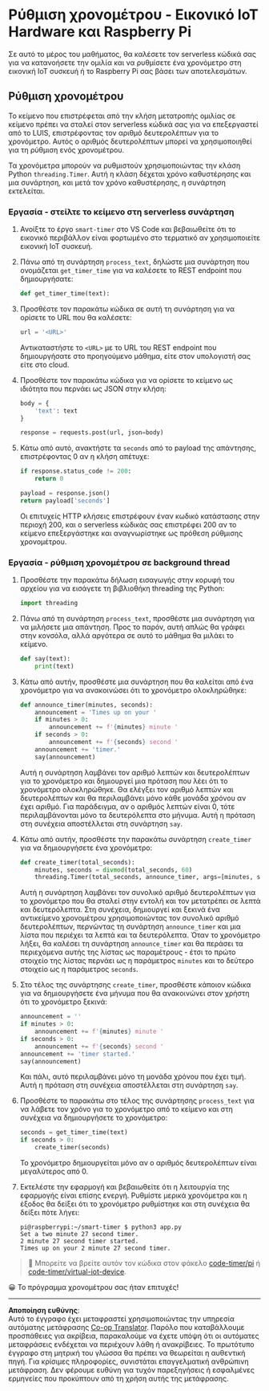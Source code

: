 <!--
CO_OP_TRANSLATOR_METADATA:
{
  "original_hash": "64ad4ddb4de81a18b7252e968f10b404",
  "translation_date": "2025-08-27T20:29:58+00:00",
  "source_file": "6-consumer/lessons/3-spoken-feedback/single-board-computer-set-timer.md",
  "language_code": "el"
}
-->
# Ρύθμιση χρονομέτρου - Εικονικό IoT Hardware και Raspberry Pi

Σε αυτό το μέρος του μαθήματος, θα καλέσετε τον serverless κώδικά σας για να κατανοήσετε την ομιλία και να ρυθμίσετε ένα χρονόμετρο στη εικονική IoT συσκευή ή το Raspberry Pi σας βάσει των αποτελεσμάτων.

## Ρύθμιση χρονομέτρου

Το κείμενο που επιστρέφεται από την κλήση μετατροπής ομιλίας σε κείμενο πρέπει να σταλεί στον serverless κώδικά σας για να επεξεργαστεί από το LUIS, επιστρέφοντας τον αριθμό δευτερολέπτων για το χρονόμετρο. Αυτός ο αριθμός δευτερολέπτων μπορεί να χρησιμοποιηθεί για τη ρύθμιση ενός χρονομέτρου.

Τα χρονόμετρα μπορούν να ρυθμιστούν χρησιμοποιώντας την κλάση Python `threading.Timer`. Αυτή η κλάση δέχεται χρόνο καθυστέρησης και μια συνάρτηση, και μετά τον χρόνο καθυστέρησης, η συνάρτηση εκτελείται.

### Εργασία - στείλτε το κείμενο στη serverless συνάρτηση

1. Ανοίξτε το έργο `smart-timer` στο VS Code και βεβαιωθείτε ότι το εικονικό περιβάλλον είναι φορτωμένο στο τερματικό αν χρησιμοποιείτε εικονική IoT συσκευή.

1. Πάνω από τη συνάρτηση `process_text`, δηλώστε μια συνάρτηση που ονομάζεται `get_timer_time` για να καλέσετε το REST endpoint που δημιουργήσατε:

    ```python
    def get_timer_time(text):
    ```

1. Προσθέστε τον παρακάτω κώδικα σε αυτή τη συνάρτηση για να ορίσετε το URL που θα καλέσετε:

    ```python
    url = '<URL>'
    ```

    Αντικαταστήστε το `<URL>` με το URL του REST endpoint που δημιουργήσατε στο προηγούμενο μάθημα, είτε στον υπολογιστή σας είτε στο cloud.

1. Προσθέστε τον παρακάτω κώδικα για να ορίσετε το κείμενο ως ιδιότητα που περνάει ως JSON στην κλήση:

    ```python
    body = {
        'text': text
    }
    
    response = requests.post(url, json=body)
    ```

1. Κάτω από αυτό, ανακτήστε τα `seconds` από το payload της απάντησης, επιστρέφοντας 0 αν η κλήση απέτυχε:

    ```python
    if response.status_code != 200:
        return 0
    
    payload = response.json()
    return payload['seconds']
    ```

    Οι επιτυχείς HTTP κλήσεις επιστρέφουν έναν κωδικό κατάστασης στην περιοχή 200, και ο serverless κώδικάς σας επιστρέφει 200 αν το κείμενο επεξεργάστηκε και αναγνωρίστηκε ως πρόθεση ρύθμισης χρονομέτρου.

### Εργασία - ρύθμιση χρονομέτρου σε background thread

1. Προσθέστε την παρακάτω δήλωση εισαγωγής στην κορυφή του αρχείου για να εισάγετε τη βιβλιοθήκη threading της Python:

    ```python
    import threading
    ```

1. Πάνω από τη συνάρτηση `process_text`, προσθέστε μια συνάρτηση για να μιλήσετε μια απάντηση. Προς το παρόν, αυτή απλώς θα γράφει στην κονσόλα, αλλά αργότερα σε αυτό το μάθημα θα μιλάει το κείμενο.

    ```python
    def say(text):
        print(text)
    ```

1. Κάτω από αυτήν, προσθέστε μια συνάρτηση που θα καλείται από ένα χρονόμετρο για να ανακοινώσει ότι το χρονόμετρο ολοκληρώθηκε:

    ```python
    def announce_timer(minutes, seconds):
        announcement = 'Times up on your '
        if minutes > 0:
            announcement += f'{minutes} minute '
        if seconds > 0:
            announcement += f'{seconds} second '
        announcement += 'timer.'
        say(announcement)
    ```

    Αυτή η συνάρτηση λαμβάνει τον αριθμό λεπτών και δευτερολέπτων για το χρονόμετρο και δημιουργεί μια πρόταση που λέει ότι το χρονόμετρο ολοκληρώθηκε. Θα ελέγξει τον αριθμό λεπτών και δευτερολέπτων και θα περιλαμβάνει μόνο κάθε μονάδα χρόνου αν έχει αριθμό. Για παράδειγμα, αν ο αριθμός λεπτών είναι 0, τότε περιλαμβάνονται μόνο τα δευτερόλεπτα στο μήνυμα. Αυτή η πρόταση στη συνέχεια αποστέλλεται στη συνάρτηση `say`.

1. Κάτω από αυτήν, προσθέστε την παρακάτω συνάρτηση `create_timer` για να δημιουργήσετε ένα χρονόμετρο:

    ```python
    def create_timer(total_seconds):
        minutes, seconds = divmod(total_seconds, 60)
        threading.Timer(total_seconds, announce_timer, args=[minutes, seconds]).start()
    ```

    Αυτή η συνάρτηση λαμβάνει τον συνολικό αριθμό δευτερολέπτων για το χρονόμετρο που θα σταλεί στην εντολή και τον μετατρέπει σε λεπτά και δευτερόλεπτα. Στη συνέχεια, δημιουργεί και ξεκινά ένα αντικείμενο χρονομέτρου χρησιμοποιώντας τον συνολικό αριθμό δευτερολέπτων, περνώντας τη συνάρτηση `announce_timer` και μια λίστα που περιέχει τα λεπτά και τα δευτερόλεπτα. Όταν το χρονόμετρο λήξει, θα καλέσει τη συνάρτηση `announce_timer` και θα περάσει τα περιεχόμενα αυτής της λίστας ως παραμέτρους - έτσι το πρώτο στοιχείο της λίστας περνάει ως η παράμετρος `minutes` και το δεύτερο στοιχείο ως η παράμετρος `seconds`.

1. Στο τέλος της συνάρτησης `create_timer`, προσθέστε κάποιον κώδικα για να δημιουργήσετε ένα μήνυμα που θα ανακοινώνει στον χρήστη ότι το χρονόμετρο ξεκινά:

    ```python
    announcement = ''
    if minutes > 0:
        announcement += f'{minutes} minute '
    if seconds > 0:
        announcement += f'{seconds} second '    
    announcement += 'timer started.'
    say(announcement)
    ```

    Και πάλι, αυτό περιλαμβάνει μόνο τη μονάδα χρόνου που έχει τιμή. Αυτή η πρόταση στη συνέχεια αποστέλλεται στη συνάρτηση `say`.

1. Προσθέστε το παρακάτω στο τέλος της συνάρτησης `process_text` για να λάβετε τον χρόνο για το χρονόμετρο από το κείμενο και στη συνέχεια να δημιουργήσετε το χρονόμετρο:

    ```python
    seconds = get_timer_time(text)
    if seconds > 0:
        create_timer(seconds)
    ```

    Το χρονόμετρο δημιουργείται μόνο αν ο αριθμός δευτερολέπτων είναι μεγαλύτερος από 0.

1. Εκτελέστε την εφαρμογή και βεβαιωθείτε ότι η λειτουργία της εφαρμογής είναι επίσης ενεργή. Ρυθμίστε μερικά χρονόμετρα και η έξοδος θα δείξει ότι το χρονόμετρο ρυθμίστηκε και στη συνέχεια θα δείξει πότε λήγει:

    ```output
    pi@raspberrypi:~/smart-timer $ python3 app.py 
    Set a two minute 27 second timer.
    2 minute 27 second timer started.
    Times up on your 2 minute 27 second timer.
    ```

> 💁 Μπορείτε να βρείτε αυτόν τον κώδικα στον φάκελο [code-timer/pi](../../../../../6-consumer/lessons/3-spoken-feedback/code-timer/pi) ή [code-timer/virtual-iot-device](../../../../../6-consumer/lessons/3-spoken-feedback/code-timer/virtual-iot-device).

😀 Το πρόγραμμα χρονομέτρου σας ήταν επιτυχές!

---

**Αποποίηση ευθύνης**:  
Αυτό το έγγραφο έχει μεταφραστεί χρησιμοποιώντας την υπηρεσία αυτόματης μετάφρασης [Co-op Translator](https://github.com/Azure/co-op-translator). Παρόλο που καταβάλλουμε προσπάθειες για ακρίβεια, παρακαλούμε να έχετε υπόψη ότι οι αυτόματες μεταφράσεις ενδέχεται να περιέχουν λάθη ή ανακρίβειες. Το πρωτότυπο έγγραφο στη μητρική του γλώσσα θα πρέπει να θεωρείται η αυθεντική πηγή. Για κρίσιμες πληροφορίες, συνιστάται επαγγελματική ανθρώπινη μετάφραση. Δεν φέρουμε ευθύνη για τυχόν παρεξηγήσεις ή εσφαλμένες ερμηνείες που προκύπτουν από τη χρήση αυτής της μετάφρασης.